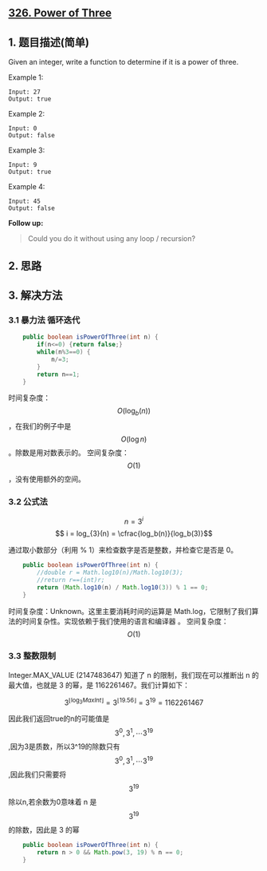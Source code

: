 ## [326. Power of Three](https://leetcode-cn.com/problems/power-of-three/)

## 1. 题目描述(简单)

Given an integer, write a function to determine if it is a power of three.

Example 1:
```
Input: 27
Output: true
```
Example 2:
```
Input: 0
Output: false
```
Example 3:
```
Input: 9
Output: true
```
Example 4:
```
Input: 45
Output: false
```
**Follow up:**
> Could you do it without using any loop / recursion?


## 2. 思路

## 3. 解决方法

### 3.1 暴力法 循环迭代


```java
	public boolean isPowerOfThree(int n) {
		if(n<=0) {return false;}
		while(n%3==0) {
			n/=3;
		}
		return n==1;
	}
```
时间复杂度：$$O(\log_b(n))$$，在我们的例子中是$$ O(\log n)$$。除数是用对数表示的。
空间复杂度：$$O(1)$$，没有使用额外的空间。


### 3.2 公式法

$$n = 3^i $$
$$ i = log_{3}(n) = \cfrac{log_b(n)}{log_b(3)}$$

通过取小数部分（利用 % 1）来检查数字是否是整数，并检查它是否是 0。

```java
	public boolean isPowerOfThree(int n) {
		//double r = Math.log10(n)/Math.log10(3);
		//return r==(int)r;
		return (Math.log10(n) / Math.log10(3)) % 1 == 0;
	}
```
时间复杂度：Unknown。这里主要消耗时间的运算是 Math.log，它限制了我们算法的时间复杂性。实现依赖于我们使用的语言和编译器 。
空间复杂度：$$O(1)$$


### 3.3 整数限制

Integer.MAX_VALUE (2147483647)
知道了 n 的限制，我们现在可以推断出 n 的最大值，也就是 3 的幂，是 1162261467。我们计算如下：

$$3^{\lfloor{}\log_3{MaxInt}\rfloor{}} = 3^{\lfloor{}19.56\rfloor{}} = 3^{19} = 1162261467$$

因此我们返回true的n的可能值是$$3^0,3^1,\cdots 3^{19}$$,因为3是质数，所以3^19的除数只有$$3^0,3^1,\cdots 3^{19}$$,因此我们只需要将$$3^{19}$$除以n,若余数为0意味着 n 是 $$3^{19}$$的除数，因此是 3 的幂


```java 
	public boolean isPowerOfThree(int n) {
		return n > 0 && Math.pow(3, 19) % n == 0;
	}

```



